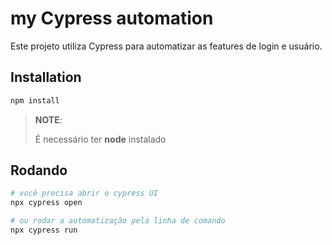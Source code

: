 # my Cypress automation

Este projeto utiliza Cypress para automatizar as features de login e usuário.

## Installation
``` bash
npm install
```

> **NOTE**:
>
>  É necessário ter **node** instalado

## Rodando

``` bash
# você precisa abrir o cypress UI
npx cypress open

# ou rodar a automatização pela linha de comando
npx cypress run
``` 
